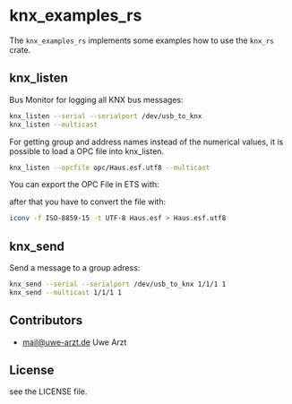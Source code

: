 # knx_examples_rs

The `knx_examples_rs` implements some examples how
to use the `knx_rs` crate.

## knx_listen

Bus Monitor for logging all KNX bus messages:

```sh
knx_listen --serial --serialport /dev/usb_to_knx
knx_listen --multicast
```

For getting group and address names instead of the numerical values, it is possible to load a OPC file
into knx_listen.

```sh
knx_listen --opcfile opc/Haus.esf.utf8 --multicast
```

You can export the OPC File in ETS with:

after that you have to convert the file with:

```sh
iconv -f ISO-8859-15 -t UTF-8 Haus.esf > Haus.esf.utf8 
```

## knx_send

Send a  message to a group adress: 

```sh
knx_send --serial --serialport /dev/usb_to_knx 1/1/1 1
knx_send --multicast 1/1/1 1
```

## Contributors

* mail@uwe-arzt.de Uwe Arzt

## License

see the LICENSE file.